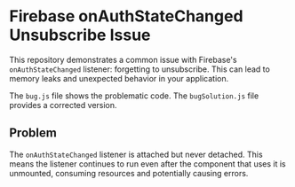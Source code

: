 # Firebase onAuthStateChanged Unsubscribe Issue

This repository demonstrates a common issue with Firebase's `onAuthStateChanged` listener: forgetting to unsubscribe.  This can lead to memory leaks and unexpected behavior in your application.

The `bug.js` file shows the problematic code.  The `bugSolution.js` file provides a corrected version.

## Problem
The `onAuthStateChanged` listener is attached but never detached.  This means the listener continues to run even after the component that uses it is unmounted, consuming resources and potentially causing errors.